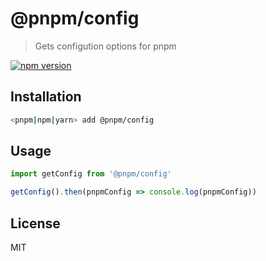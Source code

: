 # @pnpm/config

> Gets configution options for pnpm

<!--@shields('npm')-->
[![npm version](https://img.shields.io/npm/v/@pnpm/config.svg)](https://www.npmjs.com/package/@pnpm/config)
<!--/@-->

## Installation

```sh
<pnpm|npm|yarn> add @pnpm/config
```

## Usage

```ts
import getConfig from '@pnpm/config'

getConfig().then(pnpmConfig => console.log(pnpmConfig))
```

## License

MIT
